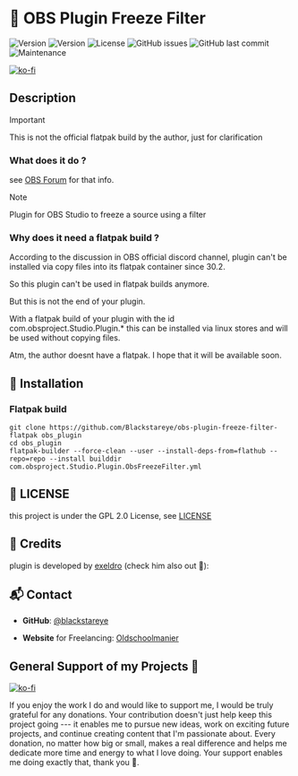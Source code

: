 # 🌟 OBS Plugin Freeze Filter

![Version](https://img.shields.io/badge/PluginVersion-0.3.3-brightgreen)
![Version](https://img.shields.io/badge/FlatpakVersion-1.0-blue)
![License](https://img.shields.io/github/license/Blackstareye/obs-plugin-freeze-filter-flatpak
)
![GitHub
issues](https://img.shields.io/github/issues/Blackstareye/obs-plugin-freeze-filter-flatpak)
![GitHub last
commit](https://img.shields.io/github/last-commit/Blackstareye/obs-plugin-freeze-filter-flatpak)
![Maintenance](https://img.shields.io/maintenance/yes/2025)

[![ko-fi](https://ko-fi.com/img/githubbutton_sm.svg)](https://ko-fi.com/H2H096MU7)

## Description

> [!Important] 
> This is not the official flatpak build by the author, just for clarification

### What does it do ?

see [OBS Forum](https://obsproject.com/forum/resources/freeze-filter.950/) for that info.

> [!NOTE] 
> Plugin for OBS Studio to freeze a source using a filter

### Why does it need a flatpak build ?

According to the discussion in OBS official discord channel, plugin can't be installed via copy files into its flatpak container since 30.2.

So this plugin can't be used in flatpak builds anymore.

But this is not the end of your plugin.

With a flatpak build of your plugin with the id
com.obsproject.Studio.Plugin.* this can be installed via linux stores and will be used without copying files.

Atm, the author doesnt have a flatpak. I hope that it will be available soon.

## 🎯 Installation

### Flatpak build

```
git clone https://github.com/Blackstareye/obs-plugin-freeze-filter-flatpak obs_plugin
cd obs_plugin
flatpak-builder --force-clean --user --install-deps-from=flathub --repo=repo --install builddir com.obsproject.Studio.Plugin.ObsFreezeFilter.yml
```

## 📄 LICENSE

this project is under the GPL 2.0 License, see [LICENSE](LICENSE)

## 🙏 Credits

plugin is developed by [exeldro](https://github.com/exeldro/obs-freeze-filter) (check him also out 💚):

## 📬 Contact

- **GitHub**: [@blackstareye](https://github.com/Blackstareye)

- **Website** for Freelancing:
    [Oldschoolmanier](https://oldschoolmanier.de)

## General Support of my Projects 💚

[![ko-fi](https://ko-fi.com/img/githubbutton_sm.svg)](https://ko-fi.com/H2H096MU7)

If you enjoy the work I do and would like to support me, I would be
truly grateful for any donations. Your contribution doesn't just help
keep this project going --- it enables me to pursue new ideas, work on
exciting future projects, and continue creating content that I'm
passionate about. Every donation, no matter how big or small, makes a
real difference and helps me dedicate more time and energy to what I
love doing. Your support enables me doing exactly that, thank you 💚.

